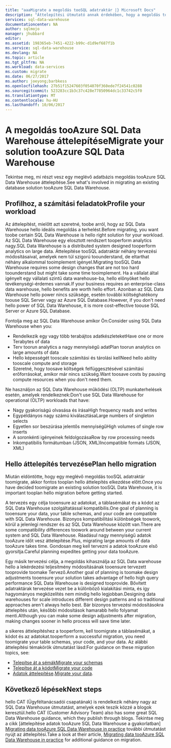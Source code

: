```yaml
---
title: "aaaMigrate a megoldás tooSQL adatraktár |} Microsoft Docs"
description: "Áttelepítési útmutató annak érdekében, hogy a megoldás tooAzure SQL Data Warehouse platform."
services: sql-data-warehouse
documentationcenter: NA
author: sqlmojo
manager: jhubbard
editor: 
ms.assetid: 198365eb-7451-4222-b99c-d1d9ef687f1b
ms.service: sql-data-warehouse
ms.devlang: NA
ms.topic: article
ms.tgt_pltfrm: NA
ms.workload: data-services
ms.custom: migrate
ms.date: 06/27/2017
ms.author: joeyong;barbkess
ms.openlocfilehash: 27b51f15247603f054070f360ede7f24541c0288
ms.sourcegitcommit: 523283cc1b3c37c428e77850964dc1c33742c5f0
ms.translationtype: MT
ms.contentlocale: hu-HU
ms.lasthandoff: 10/06/2017
---
```

# <a name="migrate-your-solution-tooazure-sql-data-warehouse"></a><span data-ttu-id="8b18f-103">A megoldás tooAzure SQL Data Warehouse áttelepítése</span><span class="sxs-lookup"><span data-stu-id="8b18f-103">Migrate your solution tooAzure SQL Data Warehouse</span></span>
<span data-ttu-id="8b18f-104">Tekintse meg, mi részt vesz egy meglévő adatbázis megoldás tooAzure SQL Data Warehouse áttelepítése.</span><span class="sxs-lookup"><span data-stu-id="8b18f-104">See what's involved in migrating an existing database solution tooAzure SQL Data Warehouse.</span></span> 

## <a name="profile-your-workload"></a><span data-ttu-id="8b18f-105">Profilhoz, a számítási feladatok</span><span class="sxs-lookup"><span data-stu-id="8b18f-105">Profile your workload</span></span>
<span data-ttu-id="8b18f-106">Az áttelepítést, mielőtt azt szeretné, toobe arról, hogy az SQL Data Warehouse hello ideális megoldás a terhelést.</span><span class="sxs-lookup"><span data-stu-id="8b18f-106">Before migrating, you want toobe certain SQL Data Warehouse is hello right solution for your workload.</span></span> <span data-ttu-id="8b18f-107">Az SQL Data Warehouse egy elosztott rendszert tooperform analytics nagy.</span><span class="sxs-lookup"><span data-stu-id="8b18f-107">SQL Data Warehouse is a distributed system designed tooperform analytics on large data.</span></span>  <span data-ttu-id="8b18f-108">Áttelepítése tooSQL adatraktár néhány tervezési módosításaival, amelyek nem túl szigorú toounderstand, de eltarthat néhány alkalommal tooimplement igényel.</span><span class="sxs-lookup"><span data-stu-id="8b18f-108">Migrating tooSQL Data Warehouse requires some design changes that are not too hard toounderstand but might take some time tooimplement.</span></span> <span data-ttu-id="8b18f-109">Ha a vállalat által igényelt egy vállalati szintű data warehouse-ba, hello előnyöket hello tevékenységi-érdemes vannak.</span><span class="sxs-lookup"><span data-stu-id="8b18f-109">If your business requires an enterprise-class data warehouse, hello benefits are worth hello effort.</span></span> <span data-ttu-id="8b18f-110">Azonban az SQL Data Warehouse hello power nincs szüksége, esetén további költséghatékony toouse SQL Server vagy az Azure SQL Database.</span><span class="sxs-lookup"><span data-stu-id="8b18f-110">However, if you don't need hello power of SQL Data Warehouse, it is more cost-effective toouse SQL Server or Azure SQL Database.</span></span>

<span data-ttu-id="8b18f-111">Fontolja meg az SQL Data Warehouse amikor Ön:</span><span class="sxs-lookup"><span data-stu-id="8b18f-111">Consider using SQL Data Warehouse when you:</span></span>
- <span data-ttu-id="8b18f-112">Rendelkezik egy vagy több terabájtos adatkészleteket</span><span class="sxs-lookup"><span data-stu-id="8b18f-112">Have one or more Terabytes of data</span></span>
- <span data-ttu-id="8b18f-113">Terv toorun analytics a nagy mennyiségű adat</span><span class="sxs-lookup"><span data-stu-id="8b18f-113">Plan toorun analytics on large amounts of data</span></span>
- <span data-ttu-id="8b18f-114">Hello képességét tooscale számítási és tárolási kell</span><span class="sxs-lookup"><span data-stu-id="8b18f-114">Need hello ability tooscale compute and storage</span></span> 
- <span data-ttu-id="8b18f-115">Szeretné, hogy toosave költségek felfüggesztésével számítási erőforrásokat, amikor már nincs szükség.</span><span class="sxs-lookup"><span data-stu-id="8b18f-115">Want toosave costs by pausing compute resources when you don't need them.</span></span>

<span data-ttu-id="8b18f-116">Ne használjon az SQL Data Warehouse működési (OLTP) munkaterhelések esetén, amelyek rendelkeznek:</span><span class="sxs-lookup"><span data-stu-id="8b18f-116">Don't use SQL Data Warehouse for operational (OLTP) workloads that have:</span></span>
- <span data-ttu-id="8b18f-117">Nagy gyakoriságú olvasása és írása</span><span class="sxs-lookup"><span data-stu-id="8b18f-117">High frequency reads and writes</span></span>
- <span data-ttu-id="8b18f-118">Egypéldányos nagy számú kiválasztása</span><span class="sxs-lookup"><span data-stu-id="8b18f-118">Large numbers of singleton selects</span></span>
- <span data-ttu-id="8b18f-119">Egyetlen sor beszúrása jelentős mennyiségű</span><span class="sxs-lookup"><span data-stu-id="8b18f-119">High volumes of single row inserts</span></span>
- <span data-ttu-id="8b18f-120">A soronkénti igényeinek feldolgozása</span><span class="sxs-lookup"><span data-stu-id="8b18f-120">Row by row processing needs</span></span>
- <span data-ttu-id="8b18f-121">Inkompatibilis formátumban (JSON, XML)</span><span class="sxs-lookup"><span data-stu-id="8b18f-121">Incompatible formats (JSON, XML)</span></span>


## <a name="plan-hello-migration"></a><span data-ttu-id="8b18f-122">Hello áttelepítés tervezése</span><span class="sxs-lookup"><span data-stu-id="8b18f-122">Plan hello migration</span></span>

<span data-ttu-id="8b18f-123">Miután eldöntötte, hogy egy meglévő megoldás tooSQL adatraktár toomigrate, akkor fontos tooplan hello áttelepítés elkezdése előtt.</span><span class="sxs-lookup"><span data-stu-id="8b18f-123">Once you have decided toomigrate an existing solution tooSQL Data Warehouse, it is important tooplan hello migration before getting started.</span></span> 

<span data-ttu-id="8b18f-124">A tervezés egy célja tooensure az adatokat, a táblasémákat és a kódot az SQL Data Warehouse szolgáltatással kompatibilis.</span><span class="sxs-lookup"><span data-stu-id="8b18f-124">One goal of planning is tooensure your data, your table schemas, and your code are compatible with SQL Data Warehouse.</span></span> <span data-ttu-id="8b18f-125">Bizonyos kompatibilitási különbségek toowork, körül a jelenlegi rendszer és az SQL Data Warehouse között van.</span><span class="sxs-lookup"><span data-stu-id="8b18f-125">There are some compatibility differences toowork around between your current system and SQL Data Warehouse.</span></span> <span data-ttu-id="8b18f-126">Ráadásul nagy mennyiségű adatok tooAzure időt vesz áttelepítése.</span><span class="sxs-lookup"><span data-stu-id="8b18f-126">Plus, migrating large amounts of data tooAzure takes time.</span></span> <span data-ttu-id="8b18f-127">Gondosan meg kell tervezni a adatok tooAzure első gyorsítja.</span><span class="sxs-lookup"><span data-stu-id="8b18f-127">Careful planning expedites getting your data tooAzure.</span></span> 

<span data-ttu-id="8b18f-128">Egy másik tervezési célja, a megoldás kihasználja az SQL Data warehouse hello a lekérdezési teljesítmény módosításának tooensure tervezett tooprovide toomake Tervező.</span><span class="sxs-lookup"><span data-stu-id="8b18f-128">Another goal of planning is toomake design adjustments tooensure your solution takes advantage of hello high query performance SQL Data Warehouse is designed tooprovide.</span></span> <span data-ttu-id="8b18f-129">Bővített adatraktárak tervezése vezet be a különböző kialakítási minta, és így hagyományos megközelítés nem mindig hello legjobban.</span><span class="sxs-lookup"><span data-stu-id="8b18f-129">Designing data warehouses for scale introduces different design patterns and so traditional approaches aren't always hello best.</span></span> <span data-ttu-id="8b18f-130">Bár bizonyos tervezési módosításokra áttelepítés után, későbbi módosítások hamarabb hello folyamat menti.</span><span class="sxs-lookup"><span data-stu-id="8b18f-130">Although you can make some design adjustments after migration, making changes sooner in hello process will save time later.</span></span>

<span data-ttu-id="8b18f-131">a sikeres áttelepítéshez a tooperform, kell toomigrate a táblasémákat, a kódot és az adatokat.</span><span class="sxs-lookup"><span data-stu-id="8b18f-131">tooperform a successful migration, you need toomigrate your table schemas, your code, and your data.</span></span> <span data-ttu-id="8b18f-132">Az alábbi áttelepítési témakörök útmutatást lásd:</span><span class="sxs-lookup"><span data-stu-id="8b18f-132">For guidance on these migration topics, see:</span></span>

-  [<span data-ttu-id="8b18f-133">Telepítse át a sémák</span><span class="sxs-lookup"><span data-stu-id="8b18f-133">Migrate your schemas</span></span>](sql-data-warehouse-migrate-schema.md)
-  [<span data-ttu-id="8b18f-134">Telepítse át a kódot</span><span class="sxs-lookup"><span data-stu-id="8b18f-134">Migrate your code</span></span>](sql-data-warehouse-migrate-code.md)
-  <span data-ttu-id="8b18f-135">[Adatok áttelepítése](sql-data-warehouse-migrate-data.md).</span><span class="sxs-lookup"><span data-stu-id="8b18f-135">[Migrate your data](sql-data-warehouse-migrate-data.md).</span></span> 

<!--
## Perform hello migration


## Deploy hello solution


## Validate hello migration

-->

## <a name="next-steps"></a><span data-ttu-id="8b18f-136">Következő lépések</span><span class="sxs-lookup"><span data-stu-id="8b18f-136">Next steps</span></span>
<span data-ttu-id="8b18f-137">hello CAT (Ügyféltanácsadói csapatának) is rendelkezik néhány nagy az SQL Data Warehouse útmutatást, amelyek ezek teszik közzé a blogok keresztül.</span><span class="sxs-lookup"><span data-stu-id="8b18f-137">hello CAT (Customer Advisory Team) also has some great SQL Data Warehouse guidance, which they publish through blogs.</span></span>  <span data-ttu-id="8b18f-138">Tekintse meg a cikk [áttelepítése adatok tooAzure SQL Data Warehouse a gyakorlatban] [ Migrating data tooAzure SQL Data Warehouse in practice] további útmutatást nyújt az áttelepítési.</span><span class="sxs-lookup"><span data-stu-id="8b18f-138">Take a look at their article, [Migrating data tooAzure SQL Data Warehouse in practice][Migrating data tooAzure SQL Data Warehouse in practice] for additional guidance on migration.</span></span>

<!--Image references-->

<!--Article references-->

<!--MSDN references-->

<!--Other Web references-->
[Migrating data tooAzure SQL Data Warehouse in practice]: https://blogs.msdn.microsoft.com/sqlcat/2016/08/18/migrating-data-to-azure-sql-data-warehouse-in-practice/
